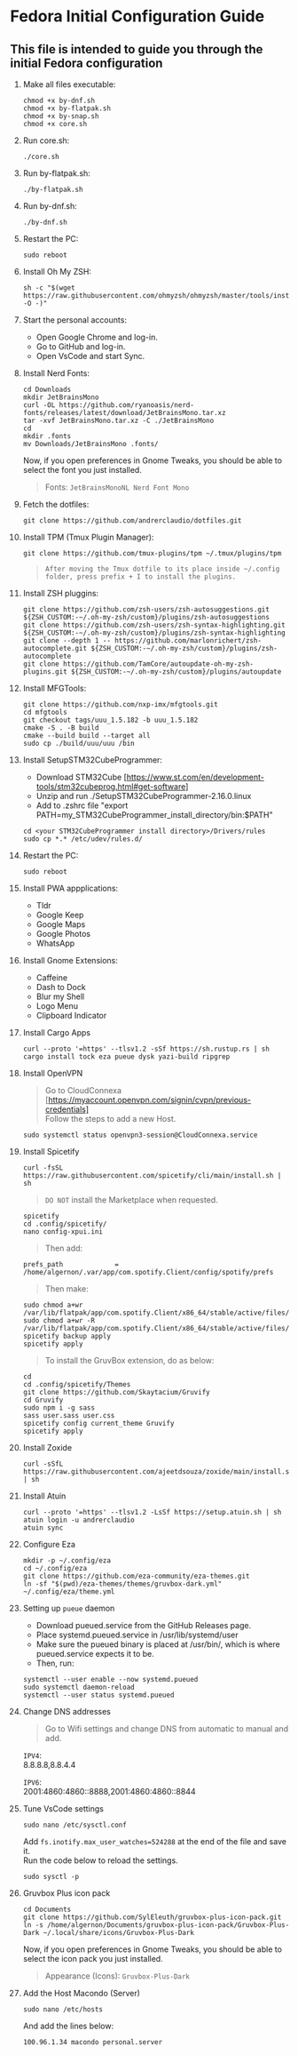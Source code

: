 # Fedora Initial Configuration Guide

## This file is intended to guide you through the initial Fedora configuration

1. Make all files executable:

    ```shell
    chmod +x by-dnf.sh
    chmod +x by-flatpak.sh
    chmod +x by-snap.sh
    chmod +x core.sh
    ```

2. Run core.sh:

    ```shell
    ./core.sh
    ```

3. Run by-flatpak.sh:

    ```shell
    ./by-flatpak.sh
    ```

4. Run by-dnf.sh:

    ```shell
    ./by-dnf.sh
    ```

5. Restart the PC:

    ```shell
    sudo reboot
    ```

6. Install Oh My ZSH:

    ```shell
    sh -c "$(wget https://raw.githubusercontent.com/ohmyzsh/ohmyzsh/master/tools/install.sh -O -)"
    ```

7. Start the personal accounts:

    - Open Google Chrome and log-in.
    - Go to GitHub and log-in.
    - Open VsCode and start Sync.

8. Install Nerd Fonts:

    ```shell
    cd Downloads
    mkdir JetBrainsMono
    curl -OL https://github.com/ryanoasis/nerd-fonts/releases/latest/download/JetBrainsMono.tar.xz
    tar -xvf JetBrainsMono.tar.xz -C ./JetBrainsMono
    cd
    mkdir .fonts
    mv Downloads/JetBrainsMono .fonts/
    ```

   Now, if you open preferences in Gnome Tweaks, you should be able to select the font you just installed.  
   > Fonts: `JetBrainsMonoNL Nerd Font Mono`  

9. Fetch the dotfiles:

    ```shell
    git clone https://github.com/andrerclaudio/dotfiles.git
    ```

10. Install TPM (Tmux Plugin Manager):

    ```shell
    git clone https://github.com/tmux-plugins/tpm ~/.tmux/plugins/tpm
    ```

    > `After moving the Tmux dotfile to its place inside ~/.config folder, press prefix + I to install the plugins.`

11. Install ZSH pluggins:

    ```shell
    git clone https://github.com/zsh-users/zsh-autosuggestions.git ${ZSH_CUSTOM:-~/.oh-my-zsh/custom}/plugins/zsh-autosuggestions
    git clone https://github.com/zsh-users/zsh-syntax-highlighting.git ${ZSH_CUSTOM:-~/.oh-my-zsh/custom}/plugins/zsh-syntax-highlighting
    git clone --depth 1 -- https://github.com/marlonrichert/zsh-autocomplete.git ${ZSH_CUSTOM:-~/.oh-my-zsh/custom}/plugins/zsh-autocomplete
    git clone https://github.com/TamCore/autoupdate-oh-my-zsh-plugins.git ${ZSH_CUSTOM:-~/.oh-my-zsh/custom}/plugins/autoupdate
    ```

12. Install MFGTools:

    ```shell
    git clone https://github.com/nxp-imx/mfgtools.git
    cd mfgtools
    git checkout tags/uuu_1.5.182 -b uuu_1.5.182
    cmake -S . -B build
    cmake --build build --target all
    sudo cp ./build/uuu/uuu /bin
    ```

13. Install SetupSTM32CubeProgrammer:

    - Download STM32Cube [https://www.st.com/en/development-tools/stm32cubeprog.html#get-software]
    - Unzip and run ./SetupSTM32CubeProgrammer-2.16.0.linux
    - Add to .zshrc file "export PATH=my_STM32CubeProgrammer_install_directory/bin:$PATH"

    ```shell
    cd <your STM32CubeProgrammer install directory>/Drivers/rules
    sudo cp *.* /etc/udev/rules.d/
    ```

14. Restart the PC:

    ```shell
    sudo reboot
    ```

15. Install PWA appplications:

    - Tldr
    - Google Keep
    - Google Maps
    - Google Photos
    - WhatsApp

16. Install Gnome Extensions:

    - Caffeine
    - Dash to Dock
    - Blur my Shell
    - Logo Menu
    - Clipboard Indicator

17. Install Cargo Apps

    ```shell
    curl --proto '=https' --tlsv1.2 -sSf https://sh.rustup.rs | sh
    cargo install tock eza pueue dysk yazi-build ripgrep
    ```

18. Install OpenVPN

    > Go to CloudConnexa [https://myaccount.openvpn.com/signin/cvpn/previous-credentials]  
    > Follow the steps to add a new Host.

    ```shell
    sudo systemctl status openvpn3-session@CloudConnexa.service
    ```

19. Install Spicetify

    ```shell
    curl -fsSL https://raw.githubusercontent.com/spicetify/cli/main/install.sh | sh
    ```

    > `DO NOT` install the Marketplace when requested.

    ```shell
    spicetify
    cd .config/spicetify/
    nano config-xpui.ini
    ```

    > Then add:

    ```nano
    prefs_path             = /home/algernon/.var/app/com.spotify.Client/config/spotify/prefs
    ```

    > Then make:

    ```shell
    sudo chmod a+wr /var/lib/flatpak/app/com.spotify.Client/x86_64/stable/active/files/extra/share/spotify
    sudo chmod a+wr -R /var/lib/flatpak/app/com.spotify.Client/x86_64/stable/active/files/extra/share/spotify/Apps
    spicetify backup apply
    spicetify apply
    ```

    > To install the GruvBox extension, do as below:

    ```shell
    cd
    cd .config/spicetify/Themes
    git clone https://github.com/Skaytacium/Gruvify
    cd Gruvify
    sudo npm i -g sass
    sass user.sass user.css
    spicetify config current_theme Gruvify
    spicetify apply
    ```

20. Install Zoxide

    ```shell
    curl -sSfL https://raw.githubusercontent.com/ajeetdsouza/zoxide/main/install.sh | sh
    ```

21. Install Atuin

    ```shell
    curl --proto '=https' --tlsv1.2 -LsSf https://setup.atuin.sh | sh
    atuin login -u andrerclaudio
    atuin sync
    ```

22. Configure Eza

    ```shell
    mkdir -p ~/.config/eza
    cd ~/.config/eza
    git clone https://github.com/eza-community/eza-themes.git
    ln -sf "$(pwd)/eza-themes/themes/gruvbox-dark.yml" ~/.config/eza/theme.yml
    ```

23. Setting up `pueue` daemon

    - Download pueued.service from the GitHub Releases page.  
    - Place systemd.pueued.service in /usr/lib/systemd/user  
    - Make sure the pueued binary is placed at /usr/bin/, which is where pueued.service expects it to be.  
    - Then, run:  

    ```shell
    systemctl --user enable --now systemd.pueued
    sudo systemctl daemon-reload
    systemctl --user status systemd.pueued
    ```

24. Change DNS addresses

    > Go to Wifi settings and change DNS from automatic to manual and add.  

    `IPV4`:  
    8.8.8.8,8.8.4.4

    `IPV6`:  
    2001:4860:4860::8888,2001:4860:4860::8844  

25. Tune VsCode settings

    ```shell
    sudo nano /etc/sysctl.conf
    ```

    Add `fs.inotify.max_user_watches=524288` at the end of the file and save it.  
    Run the code below to reload the settings.

    ```shell
    sudo sysctl -p
    ```

26. Gruvbox Plus icon pack  

    ```shell
    cd Documents
    git clone https://github.com/SylEleuth/gruvbox-plus-icon-pack.git
    ln -s /home/algernon/Documents/gruvbox-plus-icon-pack/Gruvbox-Plus-Dark ~/.local/share/icons/Gruvbox-Plus-Dark
    ```  

    Now, if you open preferences in Gnome Tweaks, you should be able to select the icon pack you just installed.  

    > Appearance (Icons): `Gruvbox-Plus-Dark`  

27. Add the Host Macondo (Server)  

    ```shell
    sudo nano /etc/hosts
    ```

    And add the lines below:

    ```shell
    100.96.1.34 macondo personal.server
